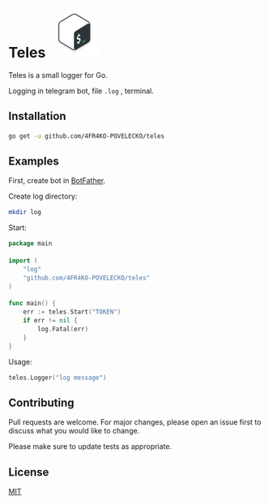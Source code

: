 # Teles ![](.github/logo.png)
Teles is a small logger for Go.

Logging in telegram bot, file ```.log``` , terminal. 


## Installation

```bash
go get -u github.com/4FR4KO-POVELECKO/teles
```

## Examples

First, create bot in [BotFather](https://telegram.me/BotFather).

Create log directory:
```bash
mkdir log
```

Start:
```go
package main

import (
	"log"
	"github.com/4FR4KO-POVELECKO/teles"
)

func main() {
	err := teles.Start("TOKEN")
	if err != nil {
		log.Fatal(err)
	}
}
```

Usage:
```go
teles.Logger("log message")
```

## Contributing
Pull requests are welcome. For major changes, please open an issue first to discuss what you would like to change.

Please make sure to update tests as appropriate.

## License
[MIT](https://choosealicense.com/licenses/mit/)